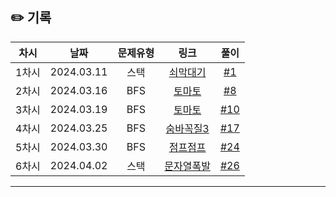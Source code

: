## ✏️ 기록

| 차시  |    날짜    | 문제유형 |                        링크                        |                           풀이                            |
| :---: | :--------: | :------: | :------------------------------------------------: | :-------------------------------------------------------: |
| 1차시 | 2024.03.11 |   스택   | [쇠막대기](https://www.acmicpc.net/problem/10799)  |  [#1](https://github.com/AlgoLeadMe/AlgoLeadMe-8/pull/2)  |
| 2차시 | 2024.03.16 |   BFS    |   [토마토](https://www.acmicpc.net/problem/7576)   |  [#8](https://github.com/AlgoLeadMe/AlgoLeadMe-8/pull/7)  |
| 3차시 | 2024.03.19 |   BFS    |   [토마토](https://www.acmicpc.net/problem/7569)   | [#10](https://github.com/AlgoLeadMe/AlgoLeadMe-8/pull/9)  |
| 4차시 | 2024.03.25 |   BFS    | [숨바꼭질3](https://www.acmicpc.net/problem/13549) | [#17](https://github.com/AlgoLeadMe/AlgoLeadMe-8/pull/9)  |
| 5차시 | 2024.03.30 |   BFS    | [점프점프](https://www.acmicpc.net/problem/11060)  | [#24](https://github.com/AlgoLeadMe/AlgoLeadMe-8/pull/9)  |
| 6차시 | 2024.04.02 |   스택   | [문자열폭발](https://www.acmicpc.net/problem/9935) | [#26](https://github.com/AlgoLeadMe/AlgoLeadMe-8/pull/25) |

---
